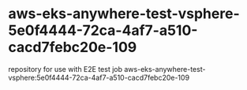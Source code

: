 # aws-eks-anywhere-test-vsphere-5e0f4444-72ca-4af7-a510-cacd7febc20e-109
repository for use with E2E test job aws-eks-anywhere-test-vsphere:5e0f4444-72ca-4af7-a510-cacd7febc20e-109
